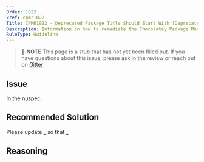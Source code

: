 ```yaml
---
Order: 1022
xref: cpmr1022
Title: CPMR1022 - Deprecated Package Title Should Start With [Deprecated] (nuspec)
Description: Information on how to remediate the Chocolatey Package Moderation Rule 1022
RuleType: Guideline
---
```


> :memo: **NOTE** This page is a stub that has not yet been filled out. If you have questions about this issue, please ask in the review or reach out on [Gitter](https://gitter.im/chocolatey/chocolatey.org)

## Issue

In the nuspec,

## Recommended Solution

Please update _ so that _

## Reasoning
